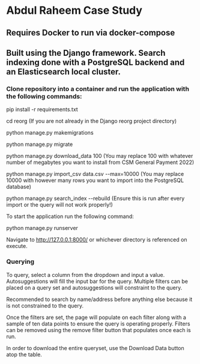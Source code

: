 # Abdul Raheem Case Study
## Requires Docker to run via docker-compose
## Built using the Django framework. Search indexing done with a PostgreSQL backend and an Elasticsearch local cluster.

### Clone repository into a container and run the application with the following commands:
pip install -r requirements.txt

cd reorg (If you are not already in the Django reorg project directory)

python manage.py makemigrations

python manage.py migrate

python manage.py download_data 100 (You may replace 100 with whatever number of megabytes you want to install from CSM General Payment 2022)

python manage.py import_csv data.csv --max=10000 (You may replace 10000 with however many rows you want to import into the PostgreSQL database)

python manage.py search_index --rebuild (Ensure this is run after every import or the query will not work properly!)

To start the application run the following command:

python manage.py runserver

Navigate to http://127.0.0.1:8000/ or whichever directory is referenced on execute.

### Querying

To query, select a column from the dropdown and input a value. Autosuggestions will fill the input bar for the query.
Multiple filters can be placed on a query set and autosuggestions will constraint to the query.

Recommended to search by name/address before anything else because it is not constrained to the query.

Once the filters are set, the page will populate on each filter along with a sample of ten data points to ensure the query is operating properly.
Filters can be removed using the remove filter button that populates once each is run.

In order to download the entire queryset, use the Download Data button atop the table.

